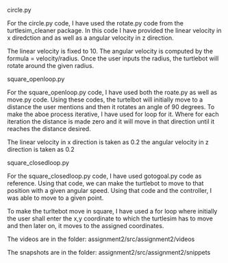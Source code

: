 circle.py

For the circle.py code, I have used the rotate.py code from the turtlesim_cleaner package.
In this code I have provided the linear velocity in x diredction and as well as a angular velocity in z direction. 

The linear velocity is fixed to 10.
The angular velocity is computed by the formula = velocity/radius.
Once the user inputs the radius, the turtlebot will rotate around the given radius. 

square_openloop.py

For the square_openloop.py code, I have used both the roate.py as well as move.py code. Using these codes, the turtelbot will 
initially move to a distance the user mentions and then it rotates an angle of 90 degrees. 
To make the aboe process iterative, I have used for loop for it. Where for each iteration the distance is made zero and it will
move in that direction until it reaches the distance desired. 

The linear velocity in x direction is taken as 0.2
the angular velocity in z direction is taken as 0.2

square_closedloop.py

For the square_closedloop.py code, I have used gotogoal.py code as reference. Using that code, we can make the turtlebot to move to 
that position with a given angular speed. Using that code and the controller, I was able to move to a given point.

To make the turltebot move in square, I have used a for loop where initially the user shall enter the x,y coordinate to which the turtlesim has to move and then later on, it moves to the assigned coordinates. 


The videos are in the folder:
assignment2/src/assignment2/videos

The snapshots are in the folder:
assignment2/src/assignment2/snippets


